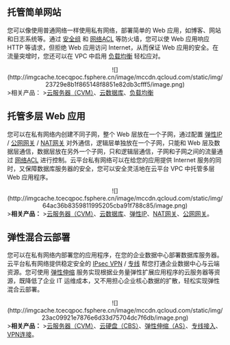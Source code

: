 ##  托管简单网站
您可以像使用普通网络一样使用私有网络，部署简单的 Web 应用，如博客、网站和日志系统等。通过  <a href="http://tcecqpoc.fsphere.cn/doc/product/213/500" target="_blank">安全组</a> 和 <a href="http://tcecqpoc.fsphere.cn/doc/product/215/5132" target="_blank">网络ACL</a> 等防火墙，您可以使 Web 应用响应 HTTP 等请求，但拒绝 Web 应用访问 Internet，从而保证 Web 应用的安全。在流量突增时，您还可以在 VPC 中启用 <a href="http://tcecqpoc.fsphere.cn/doc/product/214/524" target="_blank">负载均衡</a> 轻松应对。
<div style="text-align:center">
![](http://imgcache.tcecqpoc.fsphere.cn/image/mccdn.qcloud.com/static/img/23729e8b1f865148f8851e82db3cfff5/image.png)

</div>
>相关产品：
><a href="http://tcecqpoc.fsphere.cn/doc/product/213/495" target="_blank">云服务器（CVM）</a>、<a href="http://tcecqpoc.fsphere.cn/doc/product/236" target="_blank">云数据库</a>、<a href="http://tcecqpoc.fsphere.cn/doc/product/214/524
" target="_blank">负载均衡</a>

##  托管多层 Web 应用
您可以在私有网络内创建不同子网，整个 Web 层放在一个子网，通过配置 <a href="http://tcecqpoc.fsphere.cn/doc/product/213/1941" target="_blank">弹性IP</a> / <a href="http://tcecqpoc.fsphere.cn/doc/product/215/4972" target="_blank">公网网关</a> / <a href="http://tcecqpoc.fsphere.cn/doc/product/215/4975" target="_blank">NAT网关</a> 对外通信，逻辑层单独放在一个子网，只能和 Web 层及数据层通信，数据层放在另外一个子网，只和逻辑层通信，子网和子网之间的流量通过 <a href="http://tcecqpoc.fsphere.cn/doc/product/215/5132" target="_blank">网络ACL</a> 进行控制。云平台私有网络可以在给您的应用提供 Internet 服务的同时，又保障数据库服务器的安全，您可以安全灵活地在云平台 VPC 中托管多层 Web 应用程序。
<div style="text-align:center">
![](http://imgcache.tcecqpoc.fsphere.cn/image/mccdn.qcloud.com/static/img/64ac36b8359811995205cba91f788c85/image.png)

</div>
><b>相关产品：</b>
><a href="http://tcecqpoc.fsphere.cn/doc/product/213/495" target="_blank">云服务器（CVM）</a>、<a href="http://tcecqpoc.fsphere.cn/doc/product/236/3188" target="_blank">云数据库</a>、<a href="http://tcecqpoc.fsphere.cn/doc/product/213/1941" target="_blank">弹性IP</a>、<a href="http://tcecqpoc.fsphere.cn/doc/product/215/4975" target="_blank">NAT网关</a>、<a href="http://tcecqpoc.fsphere.cn/doc/product/215/4972" target="_blank">公网网关</a>。

##  弹性混合云部署
您可以在私有网络内部署您的应用程序，在您的企业数据中心部署数据库服务器。云平台私有网络提供稳定安全的 <a href="http://tcecqpoc.fsphere.cn/doc/product/215/4956" target="_blank">IPsec VPN</a> / <a href="http://tcecqpoc.fsphere.cn/doc/product/215/4976" target="_blank">专线</a> 帮您打通企业数据中心与云端资源。您可使用 <a href="http://tcecqpoc.fsphere.cn/doc/product/377/3154" target="_blank">弹性伸缩</a> 服务实现根据业务量弹性扩展应用程序的云服务器等资源，既降低了企业 IT 运维成本，又不用担心企业核心数据的扩散，轻松实现弹性混合云部署。
<div style="text-align:center">
![](http://imgcache.tcecqpoc.fsphere.cn/image/mccdn.qcloud.com/static/img/23ac09921e7876e6d33d75704dc7f6db/image.png)

</div>
><b>相关产品：</b>
><a href="http://tcecqpoc.fsphere.cn/doc/product/213/495" target="_blank">云服务器（CVM）</a>、<a href="http://tcecqpoc.fsphere.cn/doc/product/362/2345" target="_blank">云硬盘（CBS）</a>、<a href="http://tcecqpoc.fsphere.cn/doc/product/377/3154" target="_blank">弹性伸缩（AS）</a>、<a href="http://tcecqpoc.fsphere.cn/doc/product/215/4976" target="_blank">专线接入</a>、<a href="http://tcecqpoc.fsphere.cn/doc/product/215/4956" target="_blank">VPN连接</a>。
